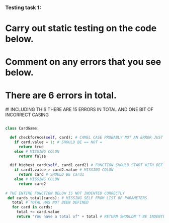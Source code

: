 ### Testing task 1:

# Carry out static testing on the code below.
# Comment on any errors that you see below.
# There are 6 errors in total. 
#! INCLUDING THIS THERE ARE 15 ERRORS IN TOTAL AND ONE BIT OF INCORRECT CASING
```python

class CardGame:

  def checkforAce(self, card): # CAMEL CASE PROBABLY NOT AN ERROR JUST WRONG
    if card.value = 1: # SHOULD BE == NOT =
      return true
    else # MISSING COLON
      return false

  dif highest_card(self, card1 card2) # FUNCTION SHOULD START WITH DEF NOT DIF -- MISSING COMMA BETWEEN card1 AND card2 -- MISSING COLON AT END OF FUNCTION DEFINITION
    if card1.value > card2.value # MISSING COLON
      return card # SHOULD BE card1
    else # MISSING COLON
      return card2
 
# THE ENTIRE FUNCTION BELOW IS NOT INDENTED CORRECTLY
 def cards_total(cards): # MISSING SELF FROM LIST OF PARAMETERS
   total # TOTAL HAS NOT BEEN DEFINED
   for card in cards:
     total += card.value
     return "You have a total of" + total # RETURN SHOULDN'T BE INDENTED TO WORK AS REQUESTED -- MISSING SPACE AT END OF SENTENCE -- TOTAL NEEDS TO BE CONVERTED TO A STRING


```
